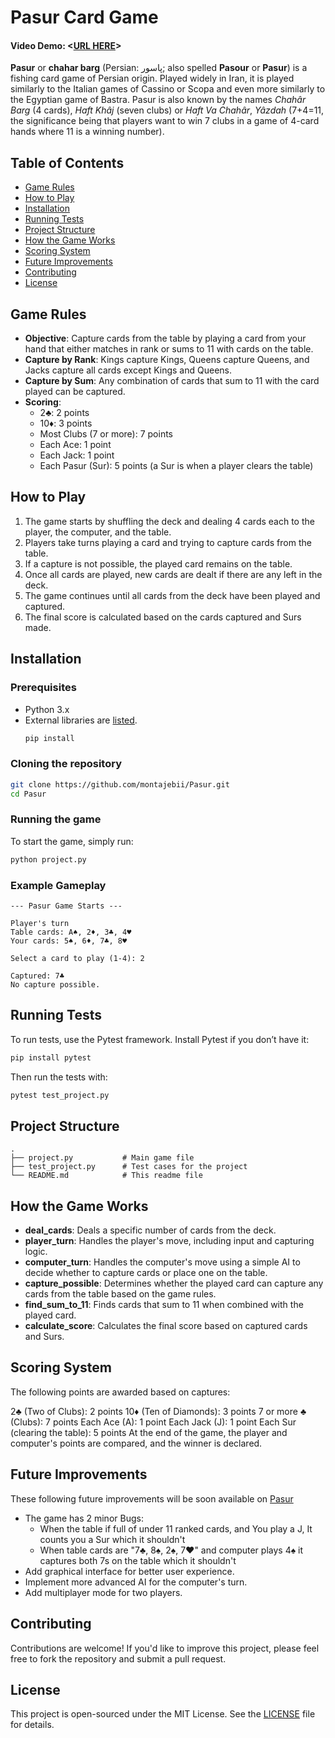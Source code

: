 # Pasur Card Game
#### Video Demo:  <[URL HERE](https://aparat.com/v/lxg2u3a)>
**Pasur** or **chahar barg** (Persian: پاسور; also spelled **Pasour** or **Pasur**) is a fishing card game of Persian origin. Played widely in Iran, it is played similarly to the Italian games of Cassino or Scopa and even more similarly to the Egyptian game of Bastra. Pasur is also known by the names *Chahâr Barg* (4 cards), *Haft Khâj* (seven clubs) or *Haft Va Chahâr*, *Yâzdah* (7+4=11, the significance being that players want to win 7 clubs in a game of 4-card hands where 11 is a winning number).

## Table of Contents

- [Game Rules](#game-rules)
- [How to Play](#how-to-play)
- [Installation](#installation)
- [Running Tests](#running-tests)
- [Project Structure](#project-structure)
- [How the Game Works](#how-the-game-works)
- [Scoring System](#scoring-system)
- [Future Improvements](#future-improvements)
- [Contributing](#contributing)
- [License](#license)

## Game Rules

- **Objective**: Capture cards from the table by playing a card from your hand that either matches in rank or sums to 11 with cards on the table.
- **Capture by Rank**: Kings capture Kings, Queens capture Queens, and Jacks capture all cards except Kings and Queens.
- **Capture by Sum**: Any combination of cards that sum to 11 with the card played can be captured.
- **Scoring**:
  - 2♣: 2 points
  - 10♦: 3 points
  - Most Clubs (7 or more): 7 points
  - Each Ace: 1 point
  - Each Jack: 1 point
  - Each Pasur (Sur): 5 points (a Sur is when a player clears the table)

## How to Play

1. The game starts by shuffling the deck and dealing 4 cards each to the player, the computer, and the table.
2. Players take turns playing a card and trying to capture cards from the table.
3. If a capture is not possible, the played card remains on the table.
4. Once all cards are played, new cards are dealt if there are any left in the deck.
5. The game continues until all cards from the deck have been played and captured.
6. The final score is calculated based on the cards captured and Surs made.

## Installation

### Prerequisites
- Python 3.x
- External libraries are [listed](requirements.txt).
  ```bash
  pip install

### Cloning the repository

```bash
git clone https://github.com/montajebii/Pasur.git
cd Pasur
```

### Running the game

To start the game, simply run:

```bash
python project.py
```

### Example Gameplay

```
--- Pasur Game Starts ---

Player's turn
Table cards: A♠, 2♦, 3♣, 4♥
Your cards: 5♠, 6♦, 7♣, 8♥

Select a card to play (1-4): 2

Captured: 7♣
No capture possible.
```

## Running Tests

To run tests, use the Pytest framework. Install Pytest if you don’t have it:

```bash
pip install pytest
```

Then run the tests with:

```bash
pytest test_project.py
```

## Project Structure

```
.
├── project.py           # Main game file
├── test_project.py      # Test cases for the project
└── README.md            # This readme file
```

## How the Game Works

- **deal_cards**: Deals a specific number of cards from the deck.
- **player_turn**: Handles the player's move, including input and capturing logic.
- **computer_turn**: Handles the computer's move using a simple AI to decide whether to capture cards or place one on the table.
- **capture_possible**: Determines whether the played card can capture any cards from the table based on the game rules.
- **find_sum_to_11**: Finds cards that sum to 11 when combined with the played card.
- **calculate_score**: Calculates the final score based on captured cards and Surs.

## Scoring System
The following points are awarded based on captures:

2♣ (Two of Clubs): 2 points
10♦ (Ten of Diamonds): 3 points
7 or more ♣ (Clubs): 7 points
Each Ace (A): 1 point
Each Jack (J): 1 point
Each Sur (clearing the table): 5 points
At the end of the game, the player and computer's points are compared, and the winner is declared.

## Future Improvements
These following future improvements will be soon available on [Pasur](https://github.com/montajebii/Pasur)
- The game has 2 minor Bugs:
  - When the table if full of under 11 ranked cards, and You play a J, It counts you a Sur which it shouldn't
  - When table cards are "7♣, 8♠, 2♠, 7♥" and computer plays 4♠ it captures both 7s on the table which it shouldn't
- Add graphical interface for better user experience.
- Implement more advanced AI for the computer's turn.
- Add multiplayer mode for two players.

## Contributing
Contributions are welcome! If you'd like to improve this project, please feel free to fork the repository and submit a pull request.

## License

This project is open-sourced under the MIT License. See the [LICENSE](LICENSE.txt) file for details.
